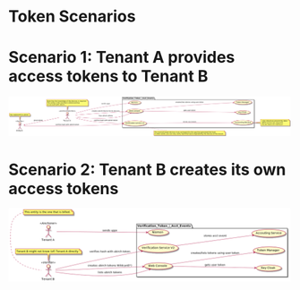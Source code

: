 # Token Scenarios

# Scenario 1: Tenant A provides access tokens to Tenant B

![scenario 1](verification_tokens_case_1.png)

# Scenario 2: Tenant B creates its own access tokens

![scenario 2](verification_tokens_case_2.png)
